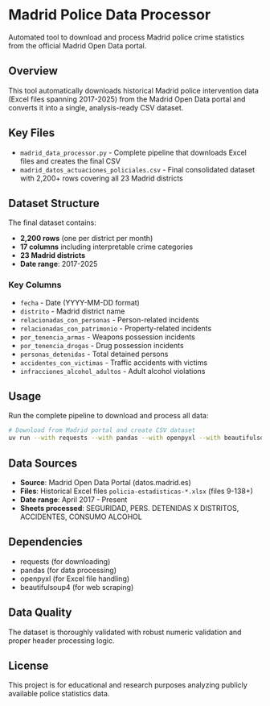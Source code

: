 # Madrid Police Data Processor

Automated tool to download and process Madrid police crime statistics from the official Madrid Open Data portal.

## Overview

This tool automatically downloads historical Madrid police intervention data (Excel files spanning 2017-2025) from the Madrid Open Data portal and converts it into a single, analysis-ready CSV dataset.

## Key Files

- `madrid_data_processor.py` - Complete pipeline that downloads Excel files and creates the final CSV
- `madrid_datos_actuaciones_policiales.csv` - Final consolidated dataset with 2,200+ rows covering all 23 Madrid districts

## Dataset Structure

The final dataset contains:
- **2,200 rows** (one per district per month)
- **17 columns** including interpretable crime categories
- **23 Madrid districts** 
- **Date range**: 2017-2025

### Key Columns
- `fecha` - Date (YYYY-MM-DD format)
- `distrito` - Madrid district name
- `relacionadas_con_personas` - Person-related incidents
- `relacionadas_con_patrimonio` - Property-related incidents
- `por_tenencia_armas` - Weapons possession incidents
- `por_tenencia_drogas` - Drug possession incidents
- `personas_detenidas` - Total detained persons
- `accidentes_con_victimas` - Traffic accidents with victims
- `infracciones_alcohol_adultos` - Adult alcohol violations

## Usage

Run the complete pipeline to download and process all data:

```bash
# Download from Madrid portal and create CSV dataset
uv run --with requests --with pandas --with openpyxl --with beautifulsoup4 madrid_data_processor.py
```

## Data Sources

- **Source**: Madrid Open Data Portal (datos.madrid.es)
- **Files**: Historical Excel files `policia-estadisticas-*.xlsx` (files 9-138+)
- **Date range**: April 2017 - Present
- **Sheets processed**: SEGURIDAD, PERS. DETENIDAS X DISTRITOS, ACCIDENTES, CONSUMO ALCOHOL

## Dependencies

- requests (for downloading)
- pandas (for data processing)
- openpyxl (for Excel file handling)
- beautifulsoup4 (for web scraping)

## Data Quality

The dataset is thoroughly validated with robust numeric validation and proper header processing logic.

## License

This project is for educational and research purposes analyzing publicly available police statistics data.
